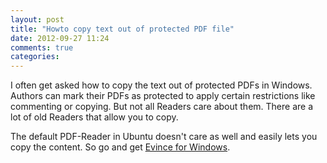 ```yaml
---
layout: post
title: "Howto copy text out of protected PDF file"
date: 2012-09-27 11:24
comments: true
categories:
---
```

I often get asked how to copy the text out of protected PDFs in Windows.
Authors can mark their PDFs as protected to apply certain restrictions like commenting or copying.
But not all Readers care about them. There are a lot of old Readers that allow you to copy.

The default PDF-Reader in Ubuntu doesn't care as well and easily lets you copy the content.
So go and get [Evince for Windows](https://live.gnome.org/Evince/Downloads).
